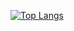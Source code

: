 [![Top Langs](https://github-readme-stats.vercel.app/api/top-langs/?username=yuseokhyun1998&layout=compact)](https://github.com/anuraghazra/github-readme-stats)
